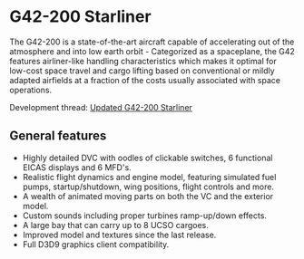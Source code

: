 # G42-200 Starliner
The G42-200 is a state-of-the-art aircraft capable of accelerating out of the atmosphere and into low earth orbit - Categorized as a spaceplane,
 the G42 features airliner-like handling characteristics which makes it optimal for low-cost space travel and cargo lifting based on conventional or mildly adapted airfields
 at a fraction of the costs usually associated with space operations.
 
Development thread: [Updated G42-200 Starliner](https://www.orbiter-forum.com/showthread.php?t=41302)
 
## General features
- Highly detailed DVC with oodles of clickable switches, 6 functional EICAS displays and 6 MFD's.
- Realistic flight dynamics and engine model, featuring simulated fuel pumps, startup/shutdown, wing positions, flight controls and more.
- A wealth of animated moving parts on both the VC and the exterior model.
- Custom sounds including proper turbines ramp-up/down effects.
- A large bay that can carry up to 8 UCSO cargoes.
- Improved model and textures since the last release.
- Full D3D9 graphics client compatibility.